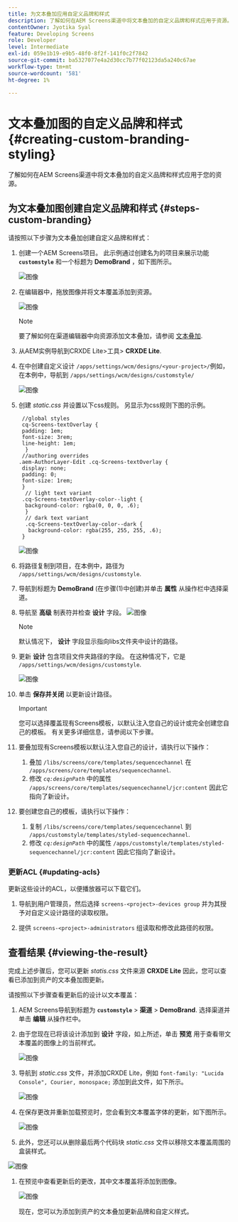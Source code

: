 ```yaml
---
title: 为文本叠加应用自定义品牌和样式
description: 了解如何在AEM Screens渠道中将文本叠加的自定义品牌和样式应用于资源。
contentOwner: Jyotika Syal
feature: Developing Screens
role: Developer
level: Intermediate
exl-id: 059e1b19-e9b5-48f0-8f2f-141f0c2f7842
source-git-commit: ba5327077e4a2d30cc7b77f02123da5a240c67ae
workflow-type: tm+mt
source-wordcount: '581'
ht-degree: 1%

---
```


# 文本叠加图的自定义品牌和样式 {#creating-custom-branding-styling}

了解如何在AEM Screens渠道中将文本叠加的自定义品牌和样式应用于您的资源。

## 为文本叠加图创建自定义品牌和样式 {#steps-custom-branding}

请按照以下步骤为文本叠加创建自定义品牌和样式：

1. 创建一个AEM Screens项目。 此示例通过创建名为的项目来展示功能 **`customstyle`** 和一个标题为 **DemoBrand** ，如下图所示。

   ![图像](/help/user-guide/assets/custom-brand/custom-brand1.png)

1. 在编辑器中，拖放图像并将文本覆盖添加到资源。

   ![图像](/help/user-guide/assets/custom-brand/custom-brand2.png)

   >[!NOTE]
   >要了解如何在渠道编辑器中向资源添加文本叠加，请参阅 [文本叠加](/help/user-guide/text-overlay.md).

1. 从AEM实例导航到CRXDE Lite>工具> **CRXDE Lite**.

1. 在中创建自定义设计 `/apps/settings/wcm/designs/<your-project>/`例如，在本例中，导航到 `/apps/settings/wcm/designs/customstyle/`

   ![图像](/help/user-guide/assets/custom-brand/custom-brand3.png)

1. 创建 *static.css* 并设置以下css规则。 另显示为css规则下图的示例。

   ```shell
    //global styles
    cq-Screens-textOverlay {
    padding: 1em;
    font-size: 3rem;
    line-height: 1em;
     }
    //authoring overrides
   .aem-AuthorLayer-Edit .cq-Screens-textOverlay {
    display: none;
    padding: 0;
    font-size: 1rem;
    }
     // light text variant
    .cq-Screens-textOverlay-color--light {
     background-color: rgba(0, 0, 0, .6);
     }
     // dark text variant
     .cq-Screens-textOverlay-color--dark {
      background-color: rgba(255, 255, 255, .6);
    }
   ```

   ![图像](/help/user-guide/assets/custom-brand/custom-brand4.png)

1. 将路径复制到项目，在本例中，路径为 `/apps/settings/wcm/designs/customstyle`.

1. 导航到标题为 **DemoBrand** (在步骤(1)中创建)并单击 **属性** 从操作栏中选择渠道。

1. 导航至 **高级** 制表符并检查 **设计** 字段。
   ![图像](/help/user-guide/assets/custom-brand/custom-brand5.png)

   >[!NOTE]
   >默认情况下， **设计** 字段显示指向libs文件夹中设计的路径。

1. 更新 **设计** 包含项目文件夹路径的字段。 在这种情况下，它是 `/apps/settings/wcm/designs/customstyle`.

   ![图像](/help/user-guide/assets/custom-brand/custom-brand6.png)

1. 单击 **保存并关闭** 以更新设计路径。

   >[!IMPORTANT]
   >您可以选择覆盖现有Screens模板，以默认注入您自己的设计或完全创建您自己的模板。 有关更多详细信息，请参阅以下步骤。

1. 要叠加现有Screens模板以默认注入您自己的设计，请执行以下操作：

   1. 叠加 `/libs/screens/core/templates/sequencechannel` 在 `/apps/screens/core/templates/sequencechannel`.
   1. 修改 *`cq:designPath`* 中的属性 `/apps/screens/core/templates/sequencechannel/jcr:content` 因此它指向了新设计。

1. 要创建您自己的模板，请执行以下操作：
   1. 复制 `/libs/screens/core/templates/sequencechannel` 到 `/apps/customstyle/templates/styled-sequencechannel`.
   1. 修改 *`cq:designPath`* 中的属性 `/apps/customstyle/templates/styled-sequencechannel/jcr:content` 因此它指向了新设计。


### 更新ACL {#updating-acls}

更新这些设计的ACL，以便播放器可以下载它们。

1. 导航到用户管理员，然后选择 `screens-<project>-devices group` 并为其授予对自定义设计路径的读取权限。

1. 提供 `screens-<project>-administrators` 组读取和修改此路径的权限。

## 查看结果 {#viewing-the-result}

完成上述步骤后，您可以更新 *statis.css* 文件来源 **CRXDE Lite** 因此，您可以查看已添加到资产的文本叠加图更新。

请按照以下步骤查看更新后的设计以文本覆盖：

1. AEM Screens导航到标题为 **`customstyle`** > **渠道** > **DemoBrand**. 选择渠道并单击 **编辑** 从操作栏中。

1. 由于您现在已将该设计添加到 **设计** 字段，如上所述，单击 **预览** 用于查看带文本覆盖的图像上的当前样式。

   ![图像](/help/user-guide/assets/custom-brand/custom-brand7.png)

1. 导航到 *static.css* 文件，并添加CRXDE Lite，例如 `font-family: "Lucida Console", Courier, monospace;` 添加到此文件，如下所示。

   ![图像](/help/user-guide/assets/custom-brand/custom-brand8.png)

1. 在保存更改并重新加载预览时，您会看到文本覆盖字体的更新，如下图所示。

   ![图像](/help/user-guide/assets/custom-brand/custom-brand9.png)

1. 此外，您还可以从删除最后两个代码块 *static.css* 文件以移除文本覆盖周围的盒装样式。

![图像](/help/user-guide/assets/custom-brand/custom-brand10.png)

1. 在预览中查看更新后的更改，其中文本覆盖将添加到图像。

   ![图像](/help/user-guide/assets/custom-brand/custom-brand11.png)

   现在，您可以为添加到资产的文本叠加更新品牌和自定义样式。
